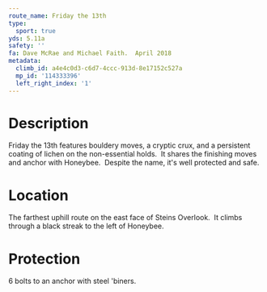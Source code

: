 ```yaml
---
route_name: Friday the 13th
type:
  sport: true
yds: 5.11a
safety: ''
fa: Dave McRae and Michael Faith.  April 2018
metadata:
  climb_id: a4e4c0d3-c6d7-4ccc-913d-8e17152c527a
  mp_id: '114333396'
  left_right_index: '1'
---
```

# Description
Friday the 13th features bouldery moves, a cryptic crux, and a persistent coating of lichen on the non-essential holds.  It shares the finishing moves and anchor with Honeybee.  Despite the name, it's well protected and safe.

# Location
The farthest uphill route on the east face of Steins Overlook.  It climbs through a black streak to the left of Honeybee.

# Protection
6 bolts to an anchor with steel 'biners.
